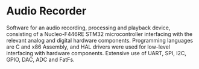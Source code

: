 # Audio Recorder
Software for an audio recording, processing and playback device, consisting of a Nucleo-F446RE STM32 microcontroller interfacing with the relevant analog and digital hardware components. Programming languages are C and x86 Assembly, and HAL drivers were used for low-level interfacing with hardware components. Extensive use of UART, SPI, I2C, GPIO, DAC, ADC and FatFs.
